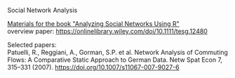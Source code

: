 Social Network Analysis

[Materials for the book "Analyzing Social Networks Using R"](https://www.analyzingsocialnetworksusingr.com/)  
overview paper: https://onlinelibrary.wiley.com/doi/10.1111/tesg.12480

Selected papers:  
Patuelli, R., Reggiani, A., Gorman, S.P. et al. Network Analysis of Commuting Flows: A Comparative Static Approach to German Data. Netw Spat Econ 7, 315–331 (2007). https://doi.org/10.1007/s11067-007-9027-6 
